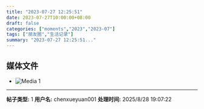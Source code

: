 ```yaml
---
title: "2023-07-27 12:25:51"
date: 2023-07-27T10:00:00+08:00
draft: false
categories: ["moments","2023","2023-07"]
tags: ["朋友圈","生活记录"]
summary: "2023-07-27 12:25:51..."
---
```


## 媒体文件

- ![Media 1](/Moments/photos/2023-07-27/202307271225510.jpg)

---

**帖子类型:** 1
**用户名:** chenxueyuan001
**处理时间:** 2025/8/28 19:07:22